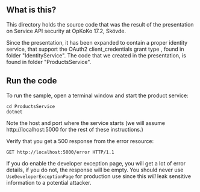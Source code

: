 What is this?
-------------

This directory holds the source code that was the result of the
presentation on Service API security at OpKoKo 17.2, Skövde.

Since the presentation, it has been expanded to contain a proper
identity service, that support the OAuth2 client_credentials grant
type , found in folder "IdentityService".  The code that we created in
the presentation, is found in folder "ProductsService".

## Run the code

To run the sample, open a terminal window and start the product service:

```shell
cd ProductsService
dotnet
```

Note the host and port where the service starts (we will assume
http://localhost:5000 for the rest of these instructions.)

Verify that you get a 500 response from the error resource:

```
GET http://localhost:5000/error HTTP/1.1
```

If you do enable the developer exception page, you will get a lot of
error details, if you do not, the response will be empty.  You should
never use `UseDeveloperExceptionPage` for production use since this
_will_ leak sensitive information to a potential attacker.